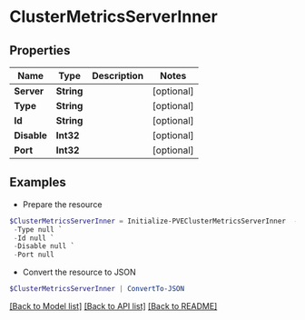 # ClusterMetricsServerInner
## Properties

Name | Type | Description | Notes
------------ | ------------- | ------------- | -------------
**Server** | **String** |  | [optional] 
**Type** | **String** |  | [optional] 
**Id** | **String** |  | [optional] 
**Disable** | **Int32** |  | [optional] 
**Port** | **Int32** |  | [optional] 

## Examples

- Prepare the resource
```powershell
$ClusterMetricsServerInner = Initialize-PVEClusterMetricsServerInner  -Server null `
 -Type null `
 -Id null `
 -Disable null `
 -Port null
```

- Convert the resource to JSON
```powershell
$ClusterMetricsServerInner | ConvertTo-JSON
```

[[Back to Model list]](../README.md#documentation-for-models) [[Back to API list]](../README.md#documentation-for-api-endpoints) [[Back to README]](../README.md)

